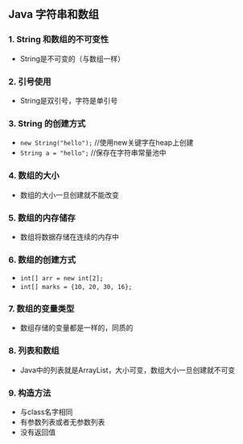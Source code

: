 ## Java 字符串和数组

### 1. String 和数组的不可变性

- String是不可变的（与数组一样）

### 2. 引号使用

- String是双引号，字符是单引号

### 3. String 的创建方式

- `new String("hello");`  //使用new关键字在heap上创建
- `String a = "hello";`  //保存在字符串常量池中

### 4. 数组的大小

- 数组的大小一旦创建就不能改变

### 5. 数组的内存储存

- 数组将数据存储在连续的内存中

### 6. 数组的创建方式

- `int[] arr = new int[2];`
- `int[] marks = {10, 20, 30, 16};`

### 7. 数组的变量类型

- 数组存储的变量都是一样的，同质的

### 8. 列表和数组

- Java中的列表就是ArrayList，大小可变，数组大小一旦创建就不可变

### 9. 构造方法

- 与class名字相同
- 有参数列表或者无参数列表
- 没有返回值

